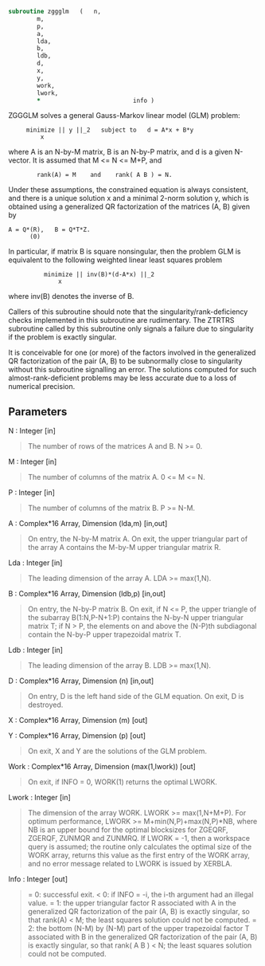 ```fortran
subroutine zggglm	(	n,
		m,
		p,
		a,
		lda,
		b,
		ldb,
		d,
		x,
		y,
		work,
		lwork,
		*                          info )
```

 ZGGGLM solves a general Gauss-Markov linear model (GLM) problem:

         minimize || y ||_2   subject to   d = A*x + B*y
             x

 where A is an N-by-M matrix, B is an N-by-P matrix, and d is a
 given N-vector. It is assumed that M <= N <= M+P, and

            rank(A) = M    and    rank( A B ) = N.

 Under these assumptions, the constrained equation is always
 consistent, and there is a unique solution x and a minimal 2-norm
 solution y, which is obtained using a generalized QR factorization
 of the matrices (A, B) given by

    A = Q*(R),   B = Q*T*Z.
          (0)

 In particular, if matrix B is square nonsingular, then the problem
 GLM is equivalent to the following weighted linear least squares
 problem

              minimize || inv(B)*(d-A*x) ||_2
                  x

 where inv(B) denotes the inverse of B.

 Callers of this subroutine should note that the singularity/rank-deficiency checks
 implemented in this subroutine are rudimentary. The ZTRTRS subroutine called by this
 subroutine only signals a failure due to singularity if the problem is exactly singular.

 It is conceivable for one (or more) of the factors involved in the generalized QR
 factorization of the pair (A, B) to be subnormally close to singularity without this
 subroutine signalling an error. The solutions computed for such almost-rank-deficient
 problems may be less accurate due to a loss of numerical precision.


## Parameters
N : Integer [in]
> The number of rows of the matrices A and B.  N >= 0.

M : Integer [in]
> The number of columns of the matrix A.  0 <= M <= N.

P : Integer [in]
> The number of columns of the matrix B.  P >= N-M.

A : Complex*16 Array, Dimension (lda,m) [in,out]
> On entry, the N-by-M matrix A.
> On exit, the upper triangular part of the array A contains
> the M-by-M upper triangular matrix R.

Lda : Integer [in]
> The leading dimension of the array A. LDA >= max(1,N).

B : Complex*16 Array, Dimension (ldb,p) [in,out]
> On entry, the N-by-P matrix B.
> On exit, if N <= P, the upper triangle of the subarray
> B(1:N,P-N+1:P) contains the N-by-N upper triangular matrix T;
> if N > P, the elements on and above the (N-P)th subdiagonal
> contain the N-by-P upper trapezoidal matrix T.

Ldb : Integer [in]
> The leading dimension of the array B. LDB >= max(1,N).

D : Complex*16 Array, Dimension (n) [in,out]
> On entry, D is the left hand side of the GLM equation.
> On exit, D is destroyed.

X : Complex*16 Array, Dimension (m) [out]

Y : Complex*16 Array, Dimension (p) [out]
> On exit, X and Y are the solutions of the GLM problem.

Work : Complex*16 Array, Dimension (max(1,lwork)) [out]
> On exit, if INFO = 0, WORK(1) returns the optimal LWORK.

Lwork : Integer [in]
> The dimension of the array WORK. LWORK >= max(1,N+M+P).
> For optimum performance, LWORK >= M+min(N,P)+max(N,P)*NB,
> where NB is an upper bound for the optimal blocksizes for
> ZGEQRF, ZGERQF, ZUNMQR and ZUNMRQ.
> If LWORK = -1, then a workspace query is assumed; the routine
> only calculates the optimal size of the WORK array, returns
> this value as the first entry of the WORK array, and no error
> message related to LWORK is issued by XERBLA.

Info : Integer [out]
> = 0:  successful exit.
> < 0:  if INFO = -i, the i-th argument had an illegal value.
> = 1:  the upper triangular factor R associated with A in the
> generalized QR factorization of the pair (A, B) is exactly
> singular, so that rank(A) < M; the least squares
> solution could not be computed.
> = 2:  the bottom (N-M) by (N-M) part of the upper trapezoidal
> factor T associated with B in the generalized QR
> factorization of the pair (A, B) is exactly singular, so that
> rank( A B ) < N; the least squares solution could not
> be computed.

